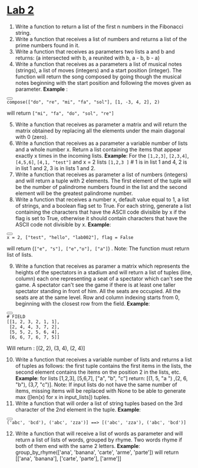 <main>
<h1 id="lab-2"><a class="header" href="#lab-2">Lab 2</a></h1>
<ol>
<li>Write a function to return a list of the first n numbers in the Fibonacci string.</li>
<li>Write a function that receives a list of numbers and returns a list of the prime numbers found in it.</li>
<li>Write a function that receives as parameters two lists a and b and returns: (a intersected with b, a reunited with b, a - b, b - a)</li>
<li>Write a function that receives as a parameters a list of musical notes (strings), a list of moves (integers) and a start position (integer). The function will return the song composed by going though the musical notes beginning with the start position and following the moves given as parameter.
<strong>Example</strong> : </li>
</ol>
<pre><div class="buttons"><button class="fa fa-copy clip-button" title="Copy to clipboard" aria-label="Copy to clipboard"><i class="tooltiptext"></i></button></div><code class="language-python hljs">compose([<span class="hljs-string">"do"</span>, <span class="hljs-string">"re"</span>, <span class="hljs-string">"mi"</span>, <span class="hljs-string">"fa"</span>, <span class="hljs-string">"sol"</span>], [<span class="hljs-number">1</span>, <span class="hljs-number">-3</span>, <span class="hljs-number">4</span>, <span class="hljs-number">2</span>], <span class="hljs-number">2</span>) 
</code></pre>
<p>will return <code class="hljs">["mi", "fa", "do", "sol", "re"]</code> </p>
<ol start="5">
<li>Write a function that receives as parameter a matrix and will return the matrix obtained by replacing all the elements under the main diagonal with 0 (zero).</li>
<li>Write a function that receives as a parameter a variable number of lists and a whole number x. Return a list containing the items that appear exactly x times in the incoming lists. 
<strong>Example</strong>: For the <code class="hljs">[1,2,3]</code>, <code class="hljs">[2,3,4]</code>,<code class="hljs">[4,5,6]</code>, <code class="hljs">[4,1, "test"]</code> and x = 2 lists <code class="hljs">[1,2,3 ]</code> # 1 is in list 1 and 4, 2 is in list 1 and 2, 3 is in lists 1 and 2.</li>
<li>Write a function that receives as parameter a list of numbers (integers) and will return a tuple with 2 elements. The first element of the tuple will be the number of palindrome numbers found in the list and the second element will be the greatest palindrome number.</li>
<li>Write a function that receives a number x, default value equal to 1, a list of strings, and a boolean flag set to True. For each string, generate a list containing the characters that have the ASCII code divisible by x if the flag is set to True, otherwise it should contain characters that have the ASCII code not divisible by x.
<strong>Example</strong>: </li>
</ol>
<pre><div class="buttons"><button class="fa fa-copy clip-button" title="Copy to clipboard" aria-label="Copy to clipboard"><i class="tooltiptext"></i></button></div><code class="language-python hljs">x = <span class="hljs-number">2</span>, [<span class="hljs-string">"test"</span>, <span class="hljs-string">"hello"</span>, <span class="hljs-string">"lab002"</span>], flag = <span class="hljs-literal">False</span> 
</code></pre>
<p>will return (<code class="hljs">["e", "s"], ["e","o"], ["a"]</code>) . Note: The function must return list of lists.</p>
<ol start="9">
<li>Write a function that receives as paramer a matrix which represents the heights of the spectators in a stadium and will return a list of tuples (line, column) each one representing a seat of a spectator which can't see the game. A spectator can't see the game if there is at least one taller spectator standing in front of him. All the seats are occupied. All the seats are at the same level. Row and column indexing starts from 0, beginning with the closest row from the field.
<strong>Example</strong>:</li>
</ol>
<pre><div class="buttons"><button class="fa fa-copy clip-button" title="Copy to clipboard" aria-label="Copy to clipboard"><i class="tooltiptext"></i></button></div><code class="language-python hljs"><span class="hljs-comment"># FIELD</span>
[[<span class="hljs-number">1</span>, <span class="hljs-number">2</span>, <span class="hljs-number">3</span>, <span class="hljs-number">2</span>, <span class="hljs-number">1</span>, <span class="hljs-number">1</span>],
 [<span class="hljs-number">2</span>, <span class="hljs-number">4</span>, <span class="hljs-number">4</span>, <span class="hljs-number">3</span>, <span class="hljs-number">7</span>, <span class="hljs-number">2</span>],
 [<span class="hljs-number">5</span>, <span class="hljs-number">5</span>, <span class="hljs-number">2</span>, <span class="hljs-number">5</span>, <span class="hljs-number">6</span>, <span class="hljs-number">4</span>],
 [<span class="hljs-number">6</span>, <span class="hljs-number">6</span>, <span class="hljs-number">7</span>, <span class="hljs-number">6</span>, <span class="hljs-number">7</span>, <span class="hljs-number">5</span>]] 
</code></pre>
<p>Will return : [(2, 2), (3, 4), (2, 4)] </p>
<ol start="10">
<li>Write a function that receives a variable number of lists and returns a list of tuples as follows: the first tuple contains the first items in the lists, the second element contains the items on the position 2 in the lists, etc. 
<strong>Example</strong>: for lists [1,2,3], [5,6,7], ["a", "b", "c"] return: [(1, 5, "a ") ,(2, 6, "b"), (3,7, "c")]. 
Note: If input lists do not have the same number of items, missing items will be replaced with None to be able to generate max ([len(x) for x in input_lists]) tuples.</li>
<li>Write a function that will order a list of string tuples based on the 3rd character of the 2nd element in the tuple. 
<strong>Example</strong>: </li>
</ol>
<pre><div class="buttons"><button class="fa fa-copy clip-button" title="Copy to clipboard" aria-label="Copy to clipboard"><i class="tooltiptext"></i></button></div><code class="language-python hljs">(<span class="hljs-string">'abc'</span>, <span class="hljs-string">'bcd'</span>), (<span class="hljs-string">'abc'</span>, <span class="hljs-string">'zza'</span>)] ==&gt; [(<span class="hljs-string">'abc'</span>, <span class="hljs-string">'zza'</span>), (<span class="hljs-string">'abc'</span>, <span class="hljs-string">'bcd'</span>)]
</code></pre>
<ol start="12">
<li>Write a function that will receive a list of words  as parameter and will return a list of lists of words, grouped by rhyme. Two words rhyme if both of them end with the same 2 letters.
<strong>Example</strong>:
group_by_rhyme(['ana', 'banana', 'carte', 'arme', 'parte']) will return [['ana', 'banana'], ['carte', 'parte'], ['arme']] </li>
</ol>

</main>
